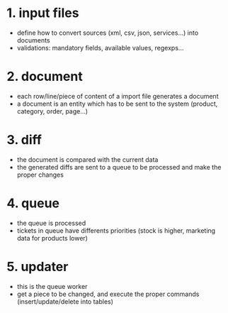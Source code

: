 # 1. input files

- define how to convert sources (xml, csv, json, services...) into documents
- validations: mandatory fields, available values, regexps...

# 2. document

- each row/line/piece of content of a import file generates a document
- a document is an entity which has to be sent to the system (product, category, order, page...)

# 3. diff

- the document is compared with the current data
- the generated diffs are sent to a queue to be processed and make the proper changes

# 4. queue

- the queue is processed
- tickets in queue have differents priorities (stock is higher, marketing data for products lower)

# 5. updater

- this is the queue worker
- get a piece to be changed, and execute the proper commands (insert/update/delete into tables)
